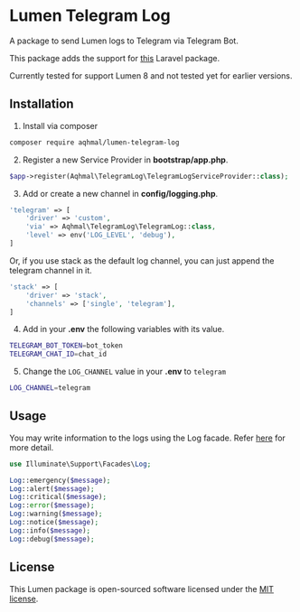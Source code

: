 # Lumen Telegram Log

A package to send Lumen logs to Telegram via Telegram Bot.

This package adds the support for [this](https://github.com/rafaellaurindo/laravel-telegram-logging) Laravel package.

Currently tested for support Lumen 8 and not tested yet for earlier versions.

## Installation

1. Install via composer
```bash
composer require aqhmal/lumen-telegram-log
```

2. Register a new Service Provider in **bootstrap/app.php**.
```php
$app->register(Aqhmal\TelegramLog\TelegramLogServiceProvider::class);
```

3. Add or create a new channel in **config/logging.php**.
```php
'telegram' => [
    'driver' => 'custom',
    'via' => Aqhmal\TelegramLog\TelegramLog::class,
    'level' => env('LOG_LEVEL', 'debug'),
]
```

Or, if you use stack as the default log channel, you can just append the telegram channel in it.
```php
'stack' => [
    'driver' => 'stack',
    'channels' => ['single', 'telegram'],
]
```

4. Add in your **.env** the following variables with its value.
```bash
TELEGRAM_BOT_TOKEN=bot_token
TELEGRAM_CHAT_ID=chat_id
```

5. Change the `LOG_CHANNEL` value in your **.env** to `telegram`
```bash
LOG_CHANNEL=telegram
```

## Usage

You may write information to the logs using the Log facade. Refer [here](https://laravel.com/docs/logging#writing-log-messages) for more detail.

```php
use Illuminate\Support\Facades\Log;

Log::emergency($message);
Log::alert($message);
Log::critical($message);
Log::error($message);
Log::warning($message);
Log::notice($message);
Log::info($message);
Log::debug($message);
```

## License

This Lumen package is open-sourced software licensed under the [MIT license](https://github.com/aqhmal/lumen-telegram-log/blob/main/LICENSE.md).
